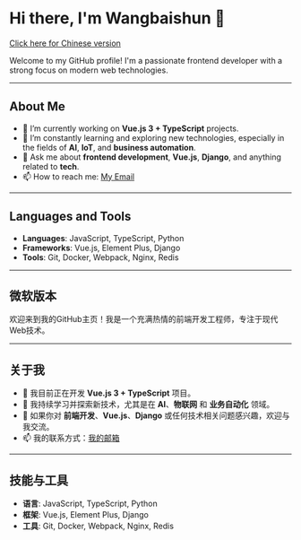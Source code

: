 # Hi there, I'm Wangbaishun 👋

[Click here for Chinese version](#%E5%BE%AE%E8%BD%AF%E7%89%88%E6%9C%AC)

Welcome to my GitHub profile! I'm a passionate frontend developer with a strong focus on modern web technologies.

---

## About Me

- 🔭 I’m currently working on **Vue.js 3 + TypeScript** projects.
- 🌱 I’m constantly learning and exploring new technologies, especially in the fields of **AI**, **IoT**, and **business automation**.
- 💬 Ask me about **frontend development**, **Vue.js**, **Django**, and anything related to **tech**.
- 📫 How to reach me: [My Email](mailto:your-email@example.com)

---

## Languages and Tools

- **Languages**: JavaScript, TypeScript, Python
- **Frameworks**: Vue.js, Element Plus, Django
- **Tools**: Git, Docker, Webpack, Nginx, Redis

---

## 微软版本

欢迎来到我的GitHub主页！我是一个充满热情的前端开发工程师，专注于现代Web技术。

---

## 关于我

- 🔭 我目前正在开发 **Vue.js 3 + TypeScript** 项目。
- 🌱 我持续学习并探索新技术，尤其是在 **AI**、**物联网** 和 **业务自动化** 领域。
- 💬 如果你对 **前端开发**、**Vue.js**、**Django** 或任何技术相关问题感兴趣，欢迎与我交流。
- 📫 我的联系方式：[我的邮箱](mailto:your-email@example.com)

---

## 技能与工具

- **语言**: JavaScript, TypeScript, Python
- **框架**: Vue.js, Element Plus, Django
- **工具**: Git, Docker, Webpack, Nginx, Redis

